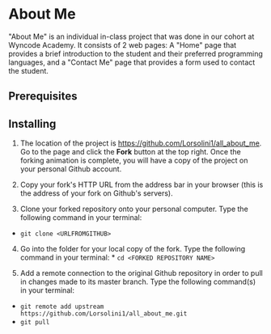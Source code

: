 # About Me

"About Me" is an individual in-class project that was done in our cohort at Wyncode Academy. It consists of 2 web pages: A "Home" page that provides a brief introduction to the student and their preferred programming languages, and a "Contact Me" page that provides a form used to contact the student.

## Prerequisites

 <!-- Steps to get project onto user's computer -->

## Installing

 1. The location of the project is https://github.com/Lorsolini1/all_about_me. Go to the page and click the **Fork** button at the top right. Once the forking animation is complete, you will have a copy of the project on your personal Github account.

 2. Copy your fork's HTTP URL from the address bar in your browser (this is the address of your fork on Github's servers).

 3. Clone your forked repository onto your personal computer. Type the following command in your terminal:
 * ```git clone <URLFROMGITHUB>```

 4. Go into the folder for your local copy of the fork. Type the following command in your terminal: * ```cd <FORKED REPOSITORY NAME>```

 5. Add a remote connection to the original Github repository in order to pull in changes made to its master branch. Type the following command(s) in your terminal:
 * ```git remote add upstream https://github.com/Lorsolini1/all_about_me.git```
 * ```git pull```
